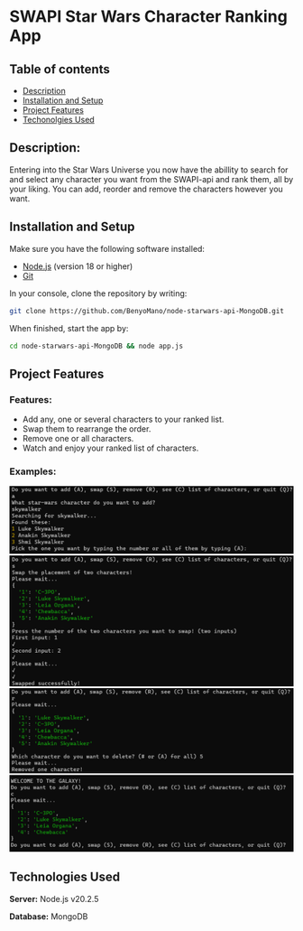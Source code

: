 # SWAPI Star Wars Character Ranking App
## Table of contents
- [Description](#Description)
- [Installation and Setup](#installation-and-setup)
- [Project Features](#project-features)
- [Techonolgies Used](#technologies-used)
## Description: 
Entering into the Star Wars Universe you now have the abillity to search for and select any character you want from the SWAPI-api and rank them, all by your liking. You can add, reorder and remove the characters however you want. 
## Installation and Setup
Make sure you have the following software installed:

- [Node.js](https://nodejs.org/) (version 18 or higher)
- [Git](https://git-scm.com/)

In your console, clone the repository by writing:
```bash
git clone https://github.com/BenyoMano/node-starwars-api-MongoDB.git
```
When finished, start the app by:
````bash
cd node-starwars-api-MongoDB && node app.js
````
## Project Features
### Features: 
- Add any, one or several characters to your ranked list.
- Swap them to rearrange the order.
- Remove one or all characters.
- Watch and enjoy your ranked list of characters.
### Examples:
![Alt text](./img/image-3.png)
![Alt text](./img/image-4.png)
![Alt text](./img/image-5.png)
![Alt text](./img/image.png)
## Technologies Used
**Server:** Node.js v20.2.5

**Database:** MongoDB 